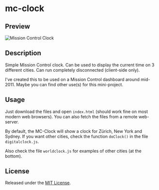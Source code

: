 # mc-clock

## Preview

![Mission Control Clock](https://raw.githubusercontent.com/wiki/jorgemorgado/mc-clock/mc-clock.png)

## Description

Simple Mission Control clock. Can be used to display the current time on 3
different cities. Can run completely disconnected (client-side only).

I've created this to be used on a Mission Control dashboard around mid-2011.
Maybe you can find other use(s) for this mini-project.

## Usage

Just download the files and open `index.html` (should work fine on most modern
web browsers). You can also fetch the files from a remote web-server.

By default, the MC-Clock will show a clock for Zürich, New York and Sydney.
If you want other cities, check the function `doClock()` in the file
`digitalclock.js`.

Also check the file `worldclock.js` for examples of other cities (at the
bottom).

## License

Released under the [MIT License](http://www.opensource.org/licenses/MIT).

